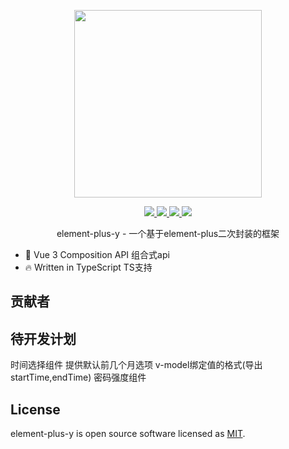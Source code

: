 <p align="center">
  <img width="300px" src="https://user-images.githubusercontent.com/10731096/95823103-9ce15780-0d5f-11eb-8010-1bd1b5910d4f.png">
</p>

<p align="center">
  <a href="https://www.npmjs.org/package/element-plus">
    <img src="https://img.shields.io/npm/v/element-plus.svg" />
  </a>
  <a href="https://github.com/element-plus/element-plus">
    <img src="https://img.shields.io/badge/node-%20%3E%3D%2016-47c219" />
  </a>
  <a href="https://npmcharts.com/compare/element-plus?minimal=true">
    <img src="https://img.shields.io/npm/dm/element-plus.svg" />
  </a>
  <a href="https://codecov.io/gh/element-plus/element-plus">
    <img src="https://codecov.io/gh/element-plus/element-plus/branch/dev/graph/badge.svg?token=BKSBO2GLZI"/>
  </a>
  <br>
</p>

<p align="center">element-plus-y - 一个基于element-plus二次封装的框架</p>

- 💪 Vue 3 Composition API 组合式api
- 🔥 Written in TypeScript TS支持


## 贡献者

## 待开发计划
时间选择组件 提供默认前几个月选项 v-model绑定值的格式(导出startTime,endTime)
密码强度组件

## License

element-plus-y is open source software licensed as
[MIT](https://github.com/element-plus/element-plus/blob/master/LICENSE).
